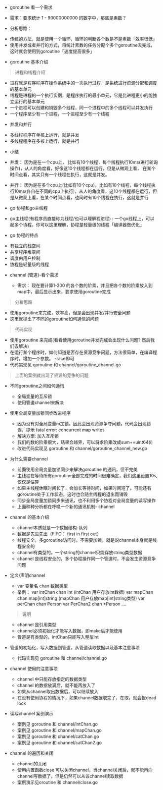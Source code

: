+  goroutine 看一个需求

 * 需求：要求统计 1 - 90000000000 的数字中，那些是素数？

+  分析思路：

 * 传统的方法，就是使用一个循环，循环的判断各个数是不是素数「效率很低」
 * 使用并发或者并行的方式，将统计素数的任务分配个多个goroutine去完成，这时就会使用到goroutine「速度提高很多」


 + goroutine 基本介绍
 
 > 进程和线程介绍
 
  * 进程就是程序程序在操作系统中的一次执行过程，是系统进行资源分配和调度的基本单元
  * 线程是进程的一个执行实例，是程序执行的最小单元，它是比进程更小的能独立运行的基本单元
  * 一个进程可以创建和销毁多个线程，同一个进程中的多个线程可以并发执行
  * 一个程序至少有一个进程，一个进程至少有一个线程

 + 并发和并行

  * 多线程程序在单核上运行，就是并发
  * 多线程程序在多核上运行，就是并行

 + 小结

  * 并发： 因为是在一个cpu上， 比如有10个线程，每个线程执行10ms(进行轮询操作)，从人的角度看，好像这10个线程都在运行，但是从微观上看，
  在某个时间点看，其实只有一个线程在执行，这就是并发。

  * 并行： 因为是在多个cpu上(比如有10个cpu)，比如有10个线程，每个线程执行10ms(各自在不同的cpu上执行)，从人的角度看，这10个线程都在运行，但是从微观上看，在某个时间点看，也同时有10个线程在执行，这就是并行

 + go 协程和go主线程

  * go主线程(有程序员直接称为线程/也可以理解程进程) : 一个go线程上，可以起多个协程，你可以这里理解，协程是轻量级的线程「编译器做优化」
 
 + go 协程的特点

  * 有独立的栈空间
  * 共享程序堆空间
  * 调度由用户控制
  * 协程是轻量级的线程

+ channel (管道)-看个需求
 
  * 需求： 现在要计算1-200 的各个数的阶乘，并且把各个数的阶乘放入到map中，最后显示出来，要求使用goroutine完成

> 分析思路

  * 使用goroutine来完成，效率高，但是会出现并发/并行安全问题
  * 这里就提出了不同的goroutine如何通信的问题

> 代码实现

  * 使用goroutine 来完成(看看使用goroutine并发完成会出现什么问题? 然后我们去解决)
  * 在运行某个程序时，如何知道是否存在资源竞争问题，方法很简单，在编译程序时。增加一个参数。 -race即可
  * 代码实现见  goroutine 和 channel/goroutine_channel.go

  > 上面的案例就出现了资源的竞争的问题

+ 不同goroutine之间如何通讯

  * 全局变量的互斥锁
  * 使用管道channel来解决

+ 使用全局变量加锁同步改进程序

  * 因为没有对全局变量m加锁，因此会出现资源争夺问题，代码会出现错误，提示 fatal error: concurrent map writes
  * 解决方案: 加入互斥锁
  * 我们的数的阶乘很大，结果会越界，可以将求阶乘改成sum+=uint64(i)
  * 改进代码实现见  goroutine 和 channel/goroutine_channel_new.go

+ 为什么需要channel

  * 前面使用全局变量加锁同步来解决goroutine 的通讯，但不完美
  * 主线程在等待所有goroutine全部完成的时间很难确定，我们这里设置10s,仅仅是估算
  * 如果主线程休眠时间长了，会加长等待时间，如果时间短了，可能还有goroutine处于工作状态，这时也会随主线程的退出而销毁
  * 同步全局变量加锁同步来通讯，也不利用多个协程对全局变量的读写操作
  * 上面种种分析都在呼唤一个新的通讯机制- channel
 
+ channel 的基本介绍
 
  * channel本质就是一个数据结构-队列
  * 数据是先进先出（FIFO： first in first out）
  * 线程安全，多goroutine访问时，不需要加锁，就是说channel本身就是线程安全的
  * channel有类型的，一个string的channel只能存放string类型数据
  * channel 是线程安全的，多个协程操作同一个管道时，不会发生资源竞争问题

+ 定义/声明channel

  * var 变量名 chan 数据类型
  * 举例：
      var intChan chan int (intChan 用户存放int数据)
      var mapChan chan map[int]string (mapChan 用户存放map[int]string类型)
      var perChan chan Person
      var PerChan2 chan *Person
      ....
   > 说明
    - channel 是引用类型
    - channel必须初始化才能写入数据，即make后才能使用
    - 管道是有类型的，intChan只能写入整型int   

+ 管道的初始化，写入数据到管道，从管道读取数据以及基本注意事项

  * 代码实现见  goroutine 和 channel/channel.go

+ channel 使用的注意事项

  * channel 中只能存放指定的数据类型
  * channel 的数据放满后，就不能再放入了
  * 如果从channel取出数据后，可以继续放入
  * 在没有使用协程的情况下，如果channel数据取完了，在取，就会报dead lock

+ 读写channel 案例演示

  * 案例见 goroutine 和 channel/intChan.go     
  * 案例见 goroutine 和 channel/mapChan.go 
  * 案例见 goroutine 和 channel/catChan.go 
  * 案例见 goroutine 和 channel/catChan2.go 

- channel 的遍历和关闭

  + channel的关闭
  
  * 使用内置函数close 可以关闭channel，当channel关闭后，就不能再向channel写数据了，但是仍然可以从该channel读取数据
  * 案例演示见oroutine 和 channel/close.go


